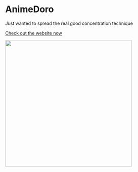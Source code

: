 # AnimeDoro


Just wanted to spread the real good concentration technique

<a href = "https://animedoro.vercel.app/">Check out the website now </a>

<a href = "https://www.youtube.com/watch?v=bUjGZJIgse0">
<img 
src = "https://img.youtube.com/vi/bUjGZJIgse0/maxresdefault.jpg"
width = "400"
></a>
